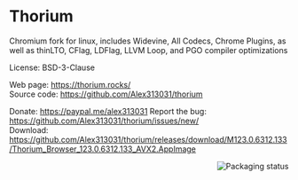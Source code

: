 # Thorium

Chromium fork for linux, includes Widevine, All Codecs, Chrome Plugins, as well as thinLTO, CFlag, LDFlag, LLVM Loop, and PGO compiler optimizations

License: BSD-3-Clause

Web page: https://thorium.rocks/  
Source code: https://github.com/Alex313031/thorium

Donate: https://paypal.me/alex313031
Report the bug: https://github.com/Alex313031/thorium/issues/new/  
Download: https://github.com/Alex313031/thorium/releases/download/M123.0.6312.133/Thorium_Browser_123.0.6312.133_AVX2.AppImage

<a href="https://repology.org/project/thorium-browser/versions">
    <img src="https://repology.org/badge/vertical-allrepos/thorium-browser.svg" alt="Packaging status" align="right">
</a>
